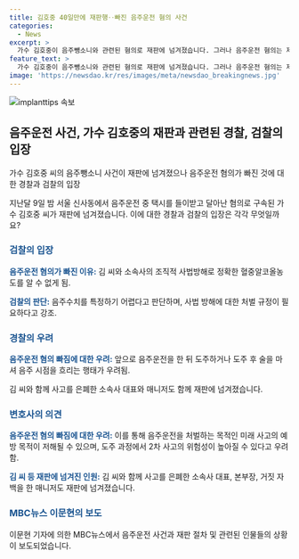 ```yaml
---
title: 김호중 40일만에 재판행‥빠진 음주운전 혐의 사건
categories:
  - News
excerpt: >
  가수 김호중이 음주뺑소니와 관련된 혐의로 재판에 넘겨졌습니다. 그러나 음주운전 혐의는 제외되었는데, 검찰은 조직적 사법방해로 정확한 혈중알코올농도를 알 수 없다고 설명했습니다. 경찰은 이에 우려를 표시하며 음주운전과 도주사고의 위험성을 강조했습니다. 또한 김 씨를 도와 은폐한 소속사 관계자와 매니저도 함께 재판을 받게 될 것입니다. 이문현 기자의 보도입니다.
feature_text: >
  가수 김호중이 음주뺑소니와 관련된 혐의로 재판에 넘겨졌습니다. 그러나 음주운전 혐의는 제외되었는데, 검찰은 조직적 사법방해로 정확한 혈중알코올농도를 알 수 없다고 설명했습니다. 경찰은 이에 우려를 표시하며 음주운전과 도주사고의 위험성을 강조했습니다. 또한 김 씨를 도와 은폐한 소속사 관계자와 매니저도 함께 재판을 받게 될 것입니다. 이문현 기자의 보도입니다.
image: 'https://newsdao.kr/res/images/meta/newsdao_breakingnews.jpg'
---
```


<p><img src="https://newsdao.kr/res/images/meta/newsdao_breakingnews.jpg" alt="implanttips 속보" /></p>

<h2 data-ke-size="size26">음주운전 사건, 가수 김호중의 재판과 관련된 경찰, 검찰의 입장</h2>

<p data-ke-size="size16">가수 김호중 씨의 음주뺑소니 사건이 재판에 넘겨졌으나 음주운전 혐의가 빠진 것에 대한 경찰과 검찰의 입장</p>

<p data-ke-size="size16">지난달 9일 밤 서울 신사동에서 음주운전 중 택시를 들이받고 달아난 혐의로 구속된 가수 김호중 씨가 재판에 넘겨졌습니다. 이에 대한 경찰과 검찰의 입장은 각각 무엇일까요?</p>

<h3><b><span style="color: #1a5490;">검찰의 입장</span></b></h3>

<p data-ke-size="size16"><b><span style="color: #1a5490;">음주운전 혐의가 빠진 이유:</span></b> 김 씨와 소속사의 조직적 사법방해로 정확한 혈중알코올농도를 알 수 없게 됨. </p>

<p data-ke-size="size16"><b><span style="color: #1a5490;">검찰의 판단:</span></b> 음주수치를 특정하기 어렵다고 판단하며, 사법 방해에 대한 처벌 규정이 필요하다고 강조.</p>

<h3><b><span style="color: #1a5490;">경찰의 우려</span></b></h3>

<p data-ke-size="size16"><b><span style="color: #1a5490;">음주운전 혐의 빠짐에 대한 우려:</span></b> 앞으로 음주운전을 한 뒤 도주하거나 도주 후 술을 마셔 음주 시점을 흐리는 행태가 우려됨. </p>

<p data-ke-size="size16">김 씨와 함께 사고를 은폐한 소속사 대표와 매니저도 함께 재판에 넘겨졌습니다.</p>

<h3><b><span style="color: #1a5490;">변호사의 의견</span></b></h3>

<p data-ke-size="size16"><b><span style="color: #1a5490;">음주운전 혐의 빠짐에 대한 우려:</span></b> 이를 통해 음주운전을 처벌하는 목적인 미래 사고의 예방 목적이 저해될 수 있으며, 도주 과정에서 2차 사고의 위험성이 높아질 수 있다고 우려함.</p>

<p data-ke-size="size16"><b><span style="color: #1a5490;">김 씨 등 재판에 넘겨진 인원:</span></b> 김 씨와 함께 사고를 은폐한 소속사 대표, 본부장, 거짓 자백을 한 매니저도 재판에 넘겨졌습니다.</p>

<h3><b><span style="color: #1a5490;">MBC뉴스 이문현의 보도</span></b></h3>

<p data-ke-size="size16">이문현 기자에 의한 MBC뉴스에서 음주운전 사건과 재판 절차 및 관련된 인물들의 상황이 보도되었습니다.</p>

